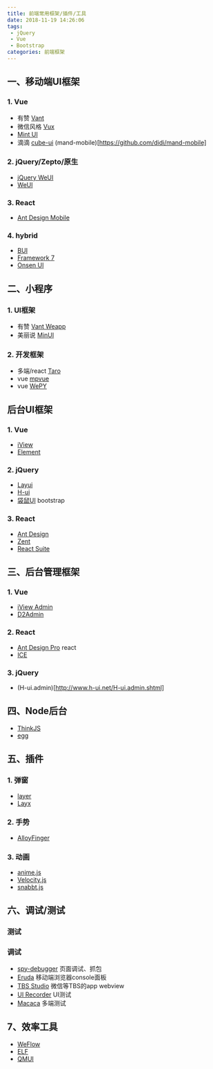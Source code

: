 ```yaml
---
title: 前端常用框架/插件/工具
date: 2018-11-19 14:26:06
tags: 
 - jQuery
 - Vue
 - Bootstrap
categories: 前端框架
---
```


## 一、移动端UI框架
### 1. Vue
* 有赞 [Vant](https://github.com/youzan/vant)
* 微信风格 [Vux](https://github.com/airyland/vux)
* [Mint UI](https://github.com/ElemeFE/mint-ui/)
* 滴滴 [cube-ui](https://github.com/didi/cube-ui) (mand-mobile)[https://github.com/didi/mand-mobile]

### 2. jQuery/Zepto/原生
* [jQuery WeUI](https://github.com/lihongxun945/jquery-weui/)
* [WeUI](https://github.com/Tencent/weui)

### 3. React
* [Ant Design Mobile](https://github.com/ant-design/ant-design-mobile/)

### 4. hybrid
* [BUI](http://www.easybui.com/)
* [Framework 7](http://framework7.io/)
* [Onsen UI](https://onsen.io/)


## 二、小程序
### 1. UI框架
* 有赞 [Vant Weapp](https://github.com/youzan/vant-weapp)
* 美丽说 [MinUI](https://github.com/meili/minui)

### 2. 开发框架
* 多端/react [Taro](https://github.com/NervJS/taro)
* vue [mpvue](https://github.com/Meituan-Dianping/mpvue)
* vue [WePY](https://github.com/Tencent/wepy)

## 后台UI框架
### 1. Vue
* [iView](https://github.com/iview/iview)
* [Element](http://element.eleme.io/#/zh-CN)

### 2. jQuery
* [Layui](https://www.layui.com/)
* [H-ui](http://www.h-ui.net/index.shtml)
* [袋鼠UI](http://kangarooui.waimai.meituan.com/2.0/base/) bootstrap

### 3. React
* [Ant Design](https://ant.design/)
* [Zent](https://github.com/youzan/zent)
* [React Suite](https://github.com/rsuite/rsuite)

## 三、后台管理框架
### 1. Vue
* [iView Admin](https://github.com/iview/iview-admin)
* [D2Admin](https://github.com/d2-projects/d2-admin)

### 2. React
* [Ant Design Pro](https://github.com/ant-design/ant-design-pro/) react
* [ICE](https://alibaba.github.io/ice/)

### 3. jQuery
* (H-ui.admin)[http://www.h-ui.net/H-ui.admin.shtml]

## 四、Node后台
* [ThinkJS](https://thinkjs.org/)
* [egg](https://eggjs.org/)

## 五、插件
### 1. 弹窗
* [layer](https://layer.layui.com/)
* [Layx](https://github.com/MonkSoul/Layx/)

### 2. 手势
* [AlloyFinger](https://github.com/AlloyTeam/AlloyFinger)

### 3. 动画
* [anime.js ](https://github.com/juliangarnier/anime)
* [Velocity.js](http://velocityjs.org/)
* [snabbt.js](https://daniel-lundin.github.io/snabbt.js/)


## 六、调试/测试
### 测试

### 调试
* [spy-debugger](https://github.com/wuchangming/spy-debugger) 页面调试、抓包
* [Eruda](https://github.com/liriliri/eruda) 移动端浏览器console面板
* [TBS Studio](https://x5.tencent.com/tbs/guide/debug.html) 微信等TBS的app webview
* [UI Recorder](https://github.com/alibaba/uirecorder) UI测试
* [Macaca](https://github.com/alibaba/macaca) 多端测试

## 7、效率工具
* [WeFlow](https://weflow.io/)
* [ELF](https://elf.aotu.io/)
* [QMUI](https://qmuiteam.com/)